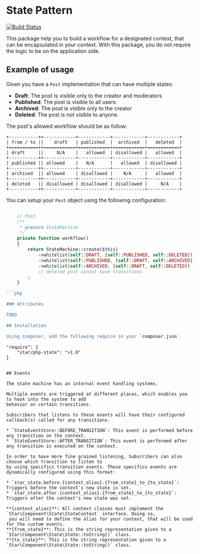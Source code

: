 # State Pattern

[![Build Status](https://travis-ci.org/yvoyer/php-state.svg?branch=master)](https://travis-ci.org/yvoyer/php-state)

This package help you to build a workflow for a designated context, that can be encapsulated in your context.
With this package, you do not require the logic to be on the application side.

## Example of usage

Given you have a `Post` implementation that can have multiple states:

* **Draft**: The post is visible only to the creator and moderators
* **Published**: The post is visible to all users
* **Archived**: The post is visible only to the creator
* **Deleted**: The post is not visible to anyone.

The post's allowed workflow should be as follow:

    +-----------++------------+------------+------------+------------+
    | from / to ||    draft   | published  |  archived  |   deleted  |
    +===========++============+============+============+============+
    | draft     ||     N/A    |   allowed  | disallowed |   allowed  |
    +-----------++------------+------------+------------+------------+
    | published || allowed    |   N/A      |   allowed  | disallowed |
    +-----------++------------+------------+------------+------------+
    | archived  || allowed    | disallowed |    N/A     |   allowed  |
    +-----------++------------+------------+------------+------------+
    | deleted   || disallowed | disallowed | disallowed |     N/A    |
    +-----------++------------+------------+------------+------------+

You can setup your `Post` object using the following configuration:

```php

    // Post
    /**
     * @return StateMachine
     */
    private function workflow()
    {
        return StateMachine::create($this)
            ->whitelist(self::DRAFT, [self::PUBLISHED, self::DELETED])
            ->whitelist(self::PUBLISHED, [self::DRAFT, self::ARCHIVED])
            ->whitelist(self::ARCHIVED, [self::DRAFT, self::DELETED])
            // deleted post cannot have transitions
        ;
    }

```php

### Attributes

TODO

## Installation

Using composer, add the following require in your `composer.json`.

```

    "require": {
        "star/php-state": ">1.0"
    }

```

## Events

The state machine has an internal event handling systems.

Multiple events are triggered at different places, which enables you to hook into the system to add
behavior on certain transitions.

Subscribers that listens to these events will have their configured callback(s) called for any transitions.

* `StateEventStore::BEFORE_TRANSITION`: This event is performed before any transition on the context.
* `StateEventStore::AFTER_TRANSITION`: This event is performed after any transition is executed on the context.

In order to have more fine grained listening, Subscribers can also choose which transition to listen to
by using specifics transition events. These specifics events are dynamically configured using this format:

* `star_state.before.{context_alias}.{from_state}_to_{to_state}`: Triggers before the context's new state is set.
* `star_state.after.{context_alias}.{from_state}_to_{to_state}`: Triggers after the context's new state was set.

**{context_alias}**: All context classes must implement the `Star\Component\State\StateContext` interface. Doing so,
 you will need to define the alias for your context, that will be used for the custom events.
**{from_state}**: This is the string representation given to a `Star\Component\State\State::toString()` class.
**{to_state}**: This is the string representation given to a `Star\Component\State\State::toString()` class.
